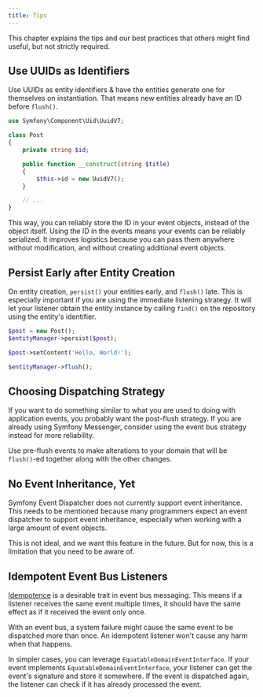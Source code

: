 ```yaml
---
title: Tips
---
```


This chapter explains the tips and our best practices that others might find
useful, but not strictly required.

## Use UUIDs as Identifiers

Use UUIDs as entity identifiers & have the entities generate one for themselves
on instantiation. That means new entities already have an ID before `flush()`.

```php
use Symfony\Component\Uid\UuidV7;

class Post
{
    private string $id;

    public function __construct(string $title)
    {
        $this->id = new UuidV7();
    }

    // ...
}
```

This way, you can reliably store the ID in your event objects, instead of the
object itself. Using the ID in the events means your events can be reliably
serialized. It improves logistics because you can pass them anywhere without
modification, and without creating additional event objects.

## Persist Early after Entity Creation

On entity creation, `persist()` your entities early, and `flush()` late. This is
especially important if you are using the immediate listening strategy. It will
let your listener obtain the entity instance by calling `find()` on the
repository using the entity's identifier.

```php
$post = new Post();
$entityManager->persist($post);

$post->setContent('Hello, World!');

$entityManager->flush();
```

## Choosing Dispatching Strategy

If you want to do something similar to what you are used to doing with
application events, you probably want the post-flush strategy. If you are
already using Symfony Messenger, consider using the event bus strategy instead
for more reliability.

Use pre-flush events to make alterations to your domain that will be
`flush()`-ed together along with the other changes.

## No Event Inheritance, Yet

Symfony Event Dispatcher does not currently support event inheritance. This
needs to be mentioned because many programmers expect an event dispatcher to
support event inheritance, especially when working with a large amount of event
objects.

This is not ideal, and we want this feature in the future. But for now, this is
a limitation that you need to be aware of.

## Idempotent Event Bus Listeners

[Idempotence](https://en.wikipedia.org/wiki/Idempotence) is a desirable trait in
event bus messaging. This means if a listener receives the same event multiple
times, it should have the same effect as if it received the event only once.

With an event bus, a system failure might cause the same event to be dispatched
more than once. An idempotent listener won't cause any harm when that happens.

In simpler cases, you can leverage `EquatableDomainEventInterface`. If your
event implements `EquatableDomainEventInterface`, your listener can get the
event's signature and store it somewhere. If the event is dispatched again, the
listener can check if it has already processed the event.
